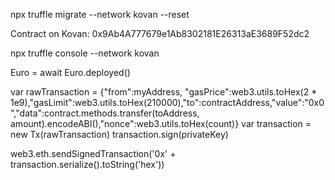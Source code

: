 npx truffle migrate --network kovan --reset 

Contract on Kovan: 0x9Ab4A777679e1Ab8302181E26313aE3689F52dc2

npx truffle console --network kovan 

Euro = await Euro.deployed()



var rawTransaction = {"from":myAddress, "gasPrice":web3.utils.toHex(2 * 1e9),"gasLimit":web3.utils.toHex(210000),"to":contractAddress,"value":"0x0","data":contract.methods.transfer(toAddress, amount).encodeABI(),"nonce":web3.utils.toHex(count)} 
var transaction = new Tx(rawTransaction)
transaction.sign(privateKey)

web3.eth.sendSignedTransaction('0x' + transaction.serialize().toString('hex'))
